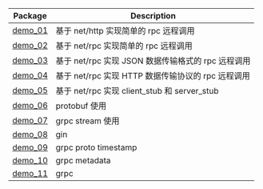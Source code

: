 | Package      | Description |
| ----------- | ----------- |
| [demo_01](./demo_01/)      | 基于 net/http 实现简单的 rpc 远程调用       |
| [demo_02](./demo_02/)   | 基于 net/rpc 实现简单的 rpc 远程调用        |
| [demo_03](./demo_03/)   | 基于 net/rpc 实现 JSON 数据传输格式的 rpc 远程调用        |
| [demo_04](./demo_04/)   | 基于 net/rpc 实现 HTTP 数据传输协议的 rpc 远程调用        |
| [demo_05](./demo_05/)   | 基于 net/rpc 实现 client_stub 和 server_stub        |
| [demo_06](./demo_06/)   | protobuf 使用        |
| [demo_07](./demo_07/)   | grpc stream 使用        |
| [demo_08](./demo_08/)   | gin       |
| [demo_09](./demo_09/)   | grpc proto timestamp       |
| [demo_10](./demo_10/)   | grpc metadata       |
| [demo_11](./demo_11/)   | grpc        |
